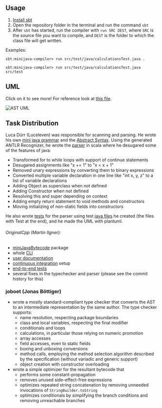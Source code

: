 ## Usage

1. [Install sbt](https://www.scala-sbt.org/download/)
2. Open the repository folder in the terminal and run the command `sbt`
3. After `sbt` has started, run the compiler with `run SRC DEST`, where `SRC` is the source file you want to compile, and `DEST` is the folder to which the class file will get written.

Examples:

```
sbt:minijava-compiler> run src/test/java/calculationsTest.java .
```

```
sbt:minijava-compiler> run src/test/java/calculationsTest.java src/test
```

## UML

Click on it to see more! For reference look at [this file](https://github.com/compilerbau-teamsuper/minijava-compiler/blob/main/src/main/scala/miniJavaParser/AST.scala).

![AST UML](http://www.plantuml.com/plantuml/proxy?cache=no&fmt=svg&src=https://raw.githubusercontent.com/compilerbau-teamsuper/minijava-compiler/main/UML/UML.puml)

## Task Distribution

Luca Dürr (Luceleven) was responsible for scanning and parsing. He wrote his own [mini java grammar](https://github.com/compilerbau-teamsuper/minijava-compiler/blob/main/src/main/java/miniJavaParser/miniJava.g4) and the [Abstract Syntax](https://github.com/compilerbau-teamsuper/minijava-compiler/blob/main/src/main/scala/miniJavaParser/AST.scala).
Using the generated ANTLR Recognizer, he wrote the [parser](https://github.com/compilerbau-teamsuper/minijava-compiler/blob/main/src/main/scala/miniJavaParser/parser.scala) in scala where he desugared some of the features of java: 
- Transformed for to while loops with support of continue statements
- Desugared assignments like "x += 1" to "x = x + 1"
- Removed unary expressions by converting them to binary expressions
- Converted multiple variable declaration in one line like "int x, y, z" to a list of variable declarations 
- Adding Object as superclass when not defined
- Adding Constructor when not defined
- Resolving this and super depending on context
- Adding empty return statement to void methods and constructors
- Moving initializing of non-static fields into constructors

He also wrote [tests](https://github.com/compilerbau-teamsuper/minijava-compiler/blob/main/src/test/scala/parserTest.scala) for the parser using test [java files](https://github.com/compilerbau-teamsuper/minijava-compiler/tree/main/src/test/java) he created (the files with Test at the end), and he made the UML with plantuml.


###### OriginalCpp (Martin Ilgner):
- [miniJavaBytecode](https://github.com/compilerbau-teamsuper/minijava-compiler/tree/main/src/main/scala/miniJavaBytecode) package
- whole [CLI](https://github.com/compilerbau-teamsuper/minijava-compiler/blob/main/src/main/scala/main.scala)
- [user documentation](#Usage)
- [continuous integration](https://github.com/compilerbau-teamsuper/minijava-compiler/blob/main/.github/workflows/scala.yaml) setup
- [end-to-end tests](https://github.com/compilerbau-teamsuper/minijava-compiler/blob/main/src/test/scala/endToEnd.scala)
- several fixes in the typechecker and parser (please see the commit history for this)

### joboet (Jonas Böttiger)
- wrote a mostly standard-compliant type checker that converts the AST to an intermediate representation by the same author.
  The type checker supports:
    - name resolution, respecting package boundaries
    - class and local variables, respecting the final modifier
    - conditionals and loops
    - calculations, in particular those relying on numeric promotion
    - array accesses
    - field accesses, even to static fields
    - boxing and unboxing conversions
    - method calls, employing the method selection algorithm described by the specification (without variadic and generic support)
    - object creation with constructor overloading
- wrote a simple optimizer for the resultant bytecode that
    - performs some constant-propagation
    - removes unused side-effect-free expressions
    - optimizes repeated string concatenation by removing unneeded invocations of `StringBuilder.toString`
    - optimizes conditionals by simplifying the branch conditions and removing unreachable branches
